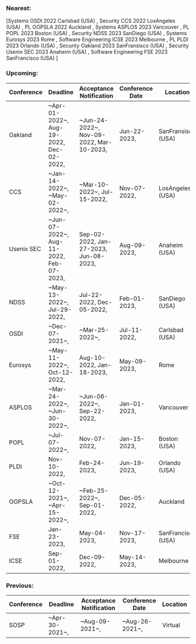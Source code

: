 ### Nearest:
[Systems OSDI 2022 Carlsbad (USA)
, Security CCS 2022 LosAngeles (USA)
, PL OOPSLA 2022 Auckland
, Systems ASPLOS 2023 Vancouver
, PL POPL 2023 Boston (USA)
, Security NDSS 2023 SanDiego (USA)
, Systems Eurosys 2023 Rome
, Software Engineering ICSE 2023 Melbourne
, PL PLDI 2023 Orlando (USA)
, Security Oakland 2023 SanFransisco (USA)
, Security Usenix SEC 2023 Anaheim (USA)
, Software Engineering FSE 2023 SanFrancisco (USA)
]
### Upcoming:
| Conference | Deadline | Acceptance Notification | Conference Date | Location |
| --- | --- | --- | --- | --- |
| Oakland | ~Apr-01-2022~, Aug-19-2022, Dec-02-2022,  | ~Jun-24-2022~, Nov-09-2022, Mar-10-2023,  | Jun-22-2023,  | SanFransisco (USA) | 
| CCS | ~Jan-14-2022~, ~May-02-2022~,  | ~Mar-10-2022~, Jul-15-2022,  | Nov-07-2022,  | LosAngeles (USA) | 
| Usenix SEC | ~Jun-07-2022~, Aug-11-2022, Feb-07-2023,  | Sep-02-2022, Jan-27-2023, Jun-08-2023,  | Aug-09-2023,  | Anaheim (USA) | 
| NDSS | ~May-13-2022~, Jul-29-2022,  | Jul-22-2022, Dec-05-2022,  | Feb-01-2023,  | SanDiego (USA) | 
| OSDI | ~Dec-07-2021~,  | ~Mar-25-2022~,  | Jul-11-2022,  | Carlsbad (USA) | 
| Eurosys | ~May-11-2022~, Oct-12-2022,  | Aug-10-2022, Jan-18-2023,  | May-09-2023,  | Rome | 
| ASPLOS | ~Mar-24-2022~, ~Jun-30-2022~,  | ~Jun-06-2022~, Sep-22-2022,  | Jan-01-2023,  | Vancouver | 
| POPL | ~Jul-07-2022~,  | Nov-07-2022,  | Jan-15-2023,  | Boston (USA) | 
| PLDI | Nov-10-2022,  | Feb-24-2023,  | Jun-19-2023,  | Orlando (USA) | 
| OOPSLA | ~Oct-12-2021~, ~Apr-15-2022~,  | ~Feb-25-2022~, Sep-01-2022,  | Dec-05-2022,  | Auckland | 
| FSE | Jan-23-2023,  | May-04-2023,  | Nov-17-2023,  | SanFrancisco (USA) | 
| ICSE | Sep-01-2022,  | Dec-09-2022,  | May-14-2023,  | Melbourne | 

### Previous:
| Conference | Deadline | Acceptance Notification | Conference Date | Location |
| --- | --- | --- | --- | --- |
| SOSP | ~Apr-30-2021~,  | ~Aug-09-2021~,  | ~Aug-26-2021~,  | Virtual|
